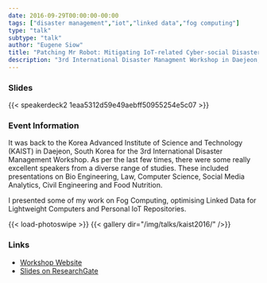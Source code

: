 ```yaml
---
date: 2016-09-29T00:00:00-00:00
tags: ["disaster management","iot","linked data","fog computing"]
type: "talk"
subtype: "talk"
author: "Eugene Siow"
title: "Patching Mr Robot: Mitigating IoT-related Cyber-social Disasters By Getting Fog Computing to Work"
description: "3rd International Disaster Managment Workshop in Daejeon, Korea"
---
```


### Slides

<div style="width:512px;">
{{< speakerdeck2 1eaa5312d59e49aebff50955254e5c07 >}}
</div>

### Event Information

It was back to the Korea Advanced Institute of Science and Technology (KAIST) in Daejeon, South Korea for the 3rd International Disaster Management Workshop. As per the last few times, there were some really excellent speakers from a diverse range of studies. These included presentations on Bio Engineering, Law, Computer Science, Social Media Analytics, Civil Engineering and Food Nutrition.

I presented some of my work on Fog Computing, optimising Linked Data for Lightweight Computers and Personal IoT Repositories.

{{< load-photoswipe >}}
{{< gallery dir="/img/talks/kaist2016/" />}}

### Links

- [Workshop Website](https://sites.google.com/site/2016disastermanagement/home)
- [Slides on ResearchGate](https://www.researchgate.net/publication/308902749_Patching_Mr_Robot_Mitigating_IoT-Related_Cyber-Social-Disasters_by_making_Fog_Computing_work)